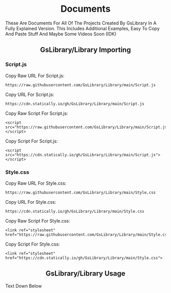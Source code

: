 <h1 align="center">Documents</h1>
These Are Documents For All Of The Projects Created By GsLibrary In A Fully Explained Version. This Includes Additional Examples, Easy To Copy And Paste Stuff And Maybe Some Videos Soon (IDK)

<h2 align="center">GsLibrary/Library Importing</h2>

<h3>Script.js</h3>

Copy Raw URL For Script.js:

    https://raw.githubusercontent.com/GsLibrary/Library/main/Script.js

Copy URL For Script.js:

    https://cdn.statically.io/gh/GsLibrary/Library/main/Script.js

Copy Raw Script For Script.js:

    <script src="https://raw.githubusercontent.com/GsLibrary/Library/main/Script.js"></script>

Copy Script For Script.js:

    <script src="https://cdn.statically.io/gh/GsLibrary/Library/main/Script.js"></script>
    
<h3>Style.css</h3>

Copy Raw URL For Style.css:

    https://raw.githubusercontent.com/GsLibrary/Library/main/Style.css

Copy URL For Style.css:

    https://cdn.statically.io/gh/GsLibrary/Library/main/Style.css

Copy Raw Script For Style.css:

    <link ref="stylesheet" href="https://raw.githubusercontent.com/GsLibrary/Library/main/Style.css">

Copy Script For Style.css:

    <link ref="stylesheet" href="https://cdn.statically.io/gh/GsLibrary/Library/main/Style.css">

<h2 align="center">GsLibrary/Library Usage</h2>

Text Down Below
